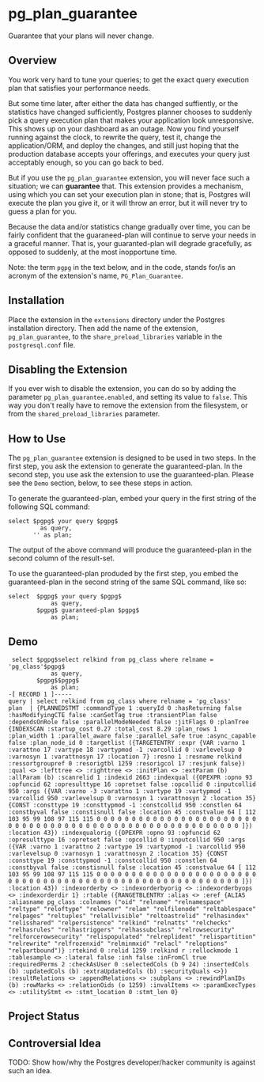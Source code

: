 pg_plan_guarantee
=================

Guarantee that your plans will never change.

Overview
--------

You work very hard to tune your queries; to get the exact query execution plan
that satisfies your performance needs.

But some time later, after either the data has changed suffiently, or the
statistics have changed sufficiently, Postgres planner chooses to suddenly pick
a query execution plan that makes your application look unresponsive. This shows
up on your dashboard as an outage. Now you find yourself running against the
clock, to rewrite the query, test it, change the application/ORM, and deploy the
changes, and still just hoping that the production database accepts your
offerings, and executes your query just acceptably enough, so you can go back to
bed.

But if you use the `pg_plan_guarantee` extension, you will never face such a
situation; we can **guarantee** that. This extension provides a mechanism, using
which you can set your execution plan in stone; that is, Postgres will execute
the plan you give it, or it will throw an error, but it will never try to guess
a plan for you.

Because the data and/or statistics change gradually over time, you can be fairly
confident that the guaraneed-plan will continue to serve your needs in a
graceful manner. That is, your guaranted-plan will degrade gracefully, as
opposed to suddenly, at the most inopportune time.

Note: the term `pgpg` in the text below, and in the code, stands for/is an
acronym of the extension's name, `PG_Plan_Guarantee`.

Installation
------------

Place the extension in the `extensions` directory under the Postgres
installation directory. Then add the name of the extension, `pg_plan_guarantee`,
to the `share_preload_libraries` variable in the `postgresql.conf` file.

Disabling the Extension
-----------------------

If you ever wish to disable the extension, you can do so by adding the parameter
`pg_plan_guarantee.enabled`, and setting its value to `false`. This way you
don't really have to remove the extension from the filesystem, or from the
`shared_preload_libraries` parameter.

How to Use
----------

The `pg_plan_guarantee` extension is designed to be used in two steps. In the
first step, you ask the extension to generate the guaranteed-plan. In the second
step, you use ask the extension to use the guaranteed-plan. Please see the
`Demo` section, below, to see these steps in action.

To generate the guaranteed-plan, embed your query in the first string of the
following SQL command:

    select $pgpg$ your query $pgpg$
             as query,
           '' as plan;

The output of the above command will produce the guaranteed-plan in the second
column of the result-set.

To use the guaranteed-plan produded by the first step, you embed the
guaranteed-plan in the second string of the same SQL command, like so:

    select  $pgpg$ your query $pgpg$
                as query,
            $pgpg$ guaranteed-plan $pgpg$
                as plan;

Demo
----


     select $pgpg$select relkind from pg_class where relname = 'pg_class'$pgpg$
                as query,
            $pgpg$$pgpg$
                as plan;
    -[ RECORD 1 ]-----
    query | select relkind from pg_class where relname = 'pg_class'
    plan  | {PLANNEDSTMT :commandType 1 :queryId 0 :hasReturning false :hasModifyingCTE false :canSetTag true :transientPlan false :dependsOnRole false :parallelModeNeeded false :jitFlags 0 :planTree {INDEXSCAN :startup_cost 0.27 :total_cost 8.29 :plan_rows 1 :plan_width 1 :parallel_aware false :parallel_safe true :async_capable false :plan_node_id 0 :targetlist ({TARGETENTRY :expr {VAR :varno 1 :varattno 17 :vartype 18 :vartypmod -1 :varcollid 0 :varlevelsup 0 :varnosyn 1 :varattnosyn 17 :location 7} :resno 1 :resname relkind :ressortgroupref 0 :resorigtbl 1259 :resorigcol 17 :resjunk false}) :qual <> :lefttree <> :righttree <> :initPlan <> :extParam (b) :allParam (b) :scanrelid 1 :indexid 2663 :indexqual ({OPEXPR :opno 93 :opfuncid 62 :opresulttype 16 :opretset false :opcollid 0 :inputcollid 950 :args ({VAR :varno -3 :varattno 1 :vartype 19 :vartypmod -1 :varcollid 950 :varlevelsup 0 :varnosyn 1 :varattnosyn 2 :location 35} {CONST :consttype 19 :consttypmod -1 :constcollid 950 :constlen 64 :constbyval false :constisnull false :location 45 :constvalue 64 [ 112 103 95 99 108 97 115 115 0 0 0 0 0 0 0 0 0 0 0 0 0 0 0 0 0 0 0 0 0 0 0 0 0 0 0 0 0 0 0 0 0 0 0 0 0 0 0 0 0 0 0 0 0 0 0 0 0 0 0 0 0 0 0 0 ]}) :location 43}) :indexqualorig ({OPEXPR :opno 93 :opfuncid 62 :opresulttype 16 :opretset false :opcollid 0 :inputcollid 950 :args ({VAR :varno 1 :varattno 2 :vartype 19 :vartypmod -1 :varcollid 950 :varlevelsup 0 :varnosyn 1 :varattnosyn 2 :location 35} {CONST :consttype 19 :consttypmod -1 :constcollid 950 :constlen 64 :constbyval false :constisnull false :location 45 :constvalue 64 [ 112 103 95 99 108 97 115 115 0 0 0 0 0 0 0 0 0 0 0 0 0 0 0 0 0 0 0 0 0 0 0 0 0 0 0 0 0 0 0 0 0 0 0 0 0 0 0 0 0 0 0 0 0 0 0 0 0 0 0 0 0 0 0 0 ]}) :location 43}) :indexorderby <> :indexorderbyorig <> :indexorderbyops <> :indexorderdir 1} :rtable ({RANGETBLENTRY :alias <> :eref {ALIAS :aliasname pg_class :colnames ("oid" "relname" "relnamespace" "reltype" "reloftype" "relowner" "relam" "relfilenode" "reltablespace" "relpages" "reltuples" "relallvisible" "reltoastrelid" "relhasindex" "relisshared" "relpersistence" "relkind" "relnatts" "relchecks" "relhasrules" "relhastriggers" "relhassubclass" "relrowsecurity" "relforcerowsecurity" "relispopulated" "relreplident" "relispartition" "relrewrite" "relfrozenxid" "relminmxid" "relacl" "reloptions" "relpartbound")} :rtekind 0 :relid 1259 :relkind r :rellockmode 1 :tablesample <> :lateral false :inh false :inFromCl true :requiredPerms 2 :checkAsUser 0 :selectedCols (b 9 24) :insertedCols (b) :updatedCols (b) :extraUpdatedCols (b) :securityQuals <>}) :resultRelations <> :appendRelations <> :subplans <> :rewindPlanIDs (b) :rowMarks <> :relationOids (o 1259) :invalItems <> :paramExecTypes <> :utilityStmt <> :stmt_location 0 :stmt_len 0}

Project Status
--------------


Controversial Idea
------------------

TODO: Show how/why the Postgres developer/hacker community is against such an idea.
